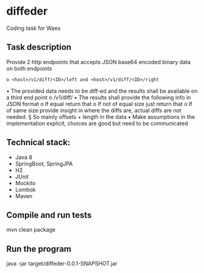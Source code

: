 # diffeder
Coding task for Waes

## Task description

Provide 2 http endpoints that accepts JSON base64 encoded binary data on both endpoints

	o <host>/v1/diff/<ID>/left and <host>/v1/diff/<ID>/right
• The provided data needs to be diff-ed and the results shall be available on a third end point
	o <host>/v1/diff/<ID>
• The results shall provide the following info in JSON format
	o If equal return that
	o If not of equal size just return that
	o If of same size provide insight in where the diffs are, actual diffs are not needed.
		§ So mainly offsets + length in the data
• Make assumptions in the implementation explicit, choices are good but need to be communicated

## Technical stack:
- Java 8
- SpringBoot, SpringJPA
- H2
- JUnit
- Mockito
- Lombok
- Maven

## Compile and run tests
mvn clean package

## Run the program
java -jar target/diffeder-0.0.1-SNAPSHOT.jar 
